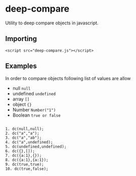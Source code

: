 # deep-compare

Utility to deep compare objects in javascript.

## Importing

```
<script src="deep-compare.js"></script>
```

## Examples

In order to compare objects following list of values are allow
* null `null`
* undefined `undefined`
* array `[]`
* object `{}`
* Number `Number("1")`
* Boolean `true or false`

```

1. dc(null,null);
2. dc("a","a");
3. dc("a","ab");
4. dc("a",undefined);
5. dc(undefined,undefined);
6. dc({},[]);
7. dc({a:1},{});
8. dc({a:1},{a:1});
9. dc(true,true);
10. dc(true,false);

```

